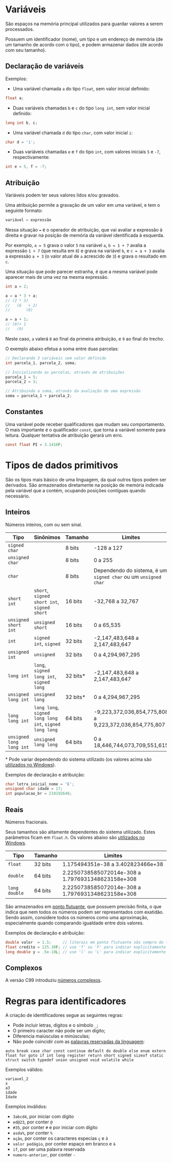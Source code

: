 # Variáveis

São espaços na memória principal utilizados para guardar valores a serem processados.

Possuem um identificador (nome), um tipo e um endereço de memória (de um tamanho de acordo com o tipo), e podem armazenar dados (de acordo com seu tamanho).

## Declaração de variáveis

Exemplos:

* Uma variável chamada `a` do tipo `float`, sem valor inicial definido:
```c
float a;
```

* Duas variáveis chamadas `b` e `c` do tipo `long int`, sem valor inicial definido:
```c
long int b, c;
```

* Uma variável chamada `d` do tipo `char`, com valor inicial `i`:
```c
char d = 'i';
```

* Duas variáveis chamadas `e` e `f` do tipo `int`, com valores iniciais `5` e `-7`, respectivamente:
```c
int e = 5, f = -7;
```

## Atribuição

Variáveis podem ter seus valores lidos e/ou gravados.

Uma atribuição permite a gravação de um valor em uma variável, e tem o seguinte formato:

```c
variável = expressão
```

Nessa situação `=` é o operador de atribuição, que vai avaliar a expressão à direita e gravar na posição de memória da variável identificada à esquerda.

Por exemplo, `a = 5` grava o valor `5` na variável `a`, `b = 1 + 7` avalia a expressão `1 + 7` (que resulta em `8`) e grava na variável `b`, e `c = a + 3` avalia a expressão `a + 3` (o valor atual de `a` acrescido de `3`) e grava o resultado em `c`.

Uma situação que pode parecer estranha, é que a mesma variável pode aparecer mais de uma vez na mesma expressão.

```c
int a = 2;

a = a * 3 + a;
// (2 * 3)
//   (6   + 2)
//       (8)

a = a + 1;
// (8)+ 1
//   (9)   
```

Neste caso, `a` valerá `8` ao final da primeira atribuição, e `9` ao final do trecho.

O exemplo abaixo efetua a soma entre duas parcelas:

```c
// Declarando 3 variáveis sem valor definido
int parcela_1, parcela_2, soma;

// Inicializando as parcelas, através de atribuições
parcela_1 = 5;
parcela_2 = 3;

// Atribuindo a soma, através da avaliação de uma expressão
soma = parcela_1 + parcela_2;
```

## Constantes

Uma variável pode receber qualificadores que mudam seu comportamento. O mais importante é o qualificador `const`, que torna a variável somente para leitura. Qualquer tentativa de atribuição gerará um erro.

```c
const float PI = 3.1416F;
```

# Tipos de dados primitivos

São os tipos mais básico de uma linguagem, da qual outros tipos podem ser derivados. São armazenados diretamente na posição de memória indicada pela variável que a contém, ocupando posições contíguas quando necessário.

## Inteiros

Números inteiros, com ou sem sinal.

Tipo | Sinônimos | Tamanho | Limites
--- | --- | --- | ---
`signed char` | | 8 bits | -128 a 127
`unsigned char` | | 8 bits | 0 a 255
`char` | | 8 bits | Dependendo do sistema, é um `signed char` ou um `unsigned char`
`short int` | `short`, `signed short int`, `signed short` | 16 bits | -32,768 a 32,767
`unsigned short int` | `unsigned short` | 16 bits | 0 a 65,535
`int` | `signed int`, `signed` | 32 bits | -2,147,483,648 a 2,147,483,647
`unsigned int` | `unsigned` | 32 bits | 0 a 4,294,967,295
`long int` | `long`, `signed long int`, `signed long` | 32 bits* | -2,147,483,648 a 2,147,483,647
`unsigned long int` | `unsigned long` | 32 bits* | 0 a 4,294,967,295
`long long int` | `long long`, `signed long long int`, `signed long long` | 64 bits | -9,223,372,036,854,775,808 a 9,223,372,036,854,775,807
`unsigned long long int` | `unsigned long long` | 64 bits | 0 a 18,446,744,073,709,551,615

\* Pode variar dependendo do sistema utilizado (os valores acima são [utilizados no Windows](https://docs.microsoft.com/en-us/cpp/cpp/integer-limits?view=vs-2019)).

Exemplos de declaração e atribuição:

```c
char letra_inicial_nome = 'E';
unsigned char idade = 17;
int populacao_br = 210192648;
```

## Reais

Números fracionais. 

Seus tamanhos são altamente dependentes do sistema utilizado. Estes parâmetros ficam em `float.h`. Os valores abaixo são [utilizados no Windows](https://docs.microsoft.com/en-us/cpp/cpp/floating-limits?view=vs-2019).

Tipo | Tamanho | Limites
--- | --- | ---
`float` | 32 bits | 1.175494351e-38 a 3.402823466e+38
`double` | 64 bits | 2.2250738585072014e-308 a 1.7976931348623158e+308
`long double ` | 64 bits | 2.2250738585072014e-308 a 1.7976931348623158e+308

São armazenados em [ponto flutuante](https://floating-point-gui.de/), que possuem precisão finita, o que indica que nem todos os números podem ser representados com exatidão. Sendo assim, considere todos os números como uma aproximação, especialmente quando comparando igualdade entre dois valores.

Exemplos de declaração e atribuição:

```c
double valor  = 1.5;     // literais em ponto flutuante são sempre do tipo 'double'
float credito = 125.30F; // use 'f' ou 'F' para indicar explicitamente que é um 'float'
long double y = .5e-10L; // use 'l' ou 'L' para indicar explicitamente que é um 'long double'
```

## Complexos

A versão C99 introduziu [números complexos](https://www.gnu.org/software/gnu-c-manual/gnu-c-manual.html#Complex-Number-Types).

# Regras para identificadores

A criação de identificadores segue as seguintes regras:

- Pode incluir letras, dígitos e o símbolo `_`;
- O primeiro caracter não pode ser um dígito;
- Diferencia maiúsculas e minúsculas;
- Não pode coincidir com as [palavras reservadas da linguagem](https://www.gnu.org/software/gnu-c-manual/gnu-c-manual.html#Keywords):
```
auto break case char const continue default do double else enum extern
float for goto if int long register return short signed sizeof static
struct switch typedef union unsigned void volatile while
```

Exemplos válidos:
```
variavel_2
x
a3
idade
Idade
```

Exemplos inválidos:
- `3abcd4`, por iniciar com dígito
- `ed@23`, por conter `@`
- `#35`, por conter `#` e por iniciar com dígito
- `asda%`, por conter `%`
- `ação`, por conter os caracteres especias `ç` e `ã`
- `valor pedágio`, por conter espaço em branco e `à`
- `if`, por ser uma palavra reservada
- `numero-anterior`, por conter `-`
